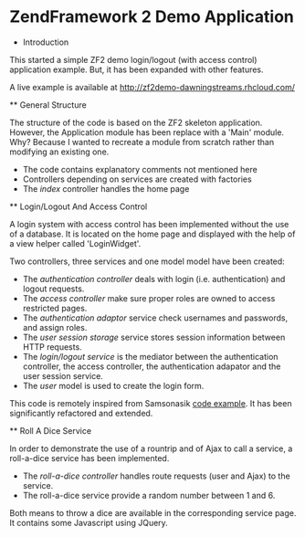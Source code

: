 ZendFramework 2 Demo Application
================================

* Introduction

This started a simple ZF2 demo login/logout (with access control) application
example. But, it has been expanded with other features.

A live example is available at http://zf2demo-dawningstreams.rhcloud.com/ 

** General Structure

The structure of the code is based on the ZF2 skeleton application. However,
the Application module has been replace with a 'Main' module. Why? Because I
wanted to recreate a module from scratch rather than modifying an existing one.

- The code contains explanatory comments not mentioned here
- Controllers depending on services are created with factories
- The *index* controller handles the home page

** Login/Logout And Access Control

A login system with access control has been implemented without the use of a 
database. It is located on the home page and displayed with the help of a
view helper called 'LoginWidget'.

Two controllers, three services and one model model have been created:

- The *authentication controller* deals with login (i.e. authentication) and
logout requests.
- The *access controller* make sure proper roles are owned to
access restricted pages.
- The *authentication adaptor* service check usernames and passwords, and
assign roles.
- The *user session storage* service stores session information between HTTP requests.
- The *login/logout service* is the mediator between the authentication controller,
the access controller, the authentication adapator and the user session service.
- The *user* model is used to create the login form.

This code is remotely inspired from Samsonasik
[code example](https://samsonasik.wordpress.com/2012/10/23/zend-framework-2-create-login-authentication-using-authenticationservice-with-rememberme/).
It has been significantly refactored and extended.

** Roll A Dice Service

In order to demonstrate the use of a rountrip and of Ajax to call
a service, a roll-a-dice service has been implemented.

- The *roll-a-dice controller* handles route requests (user and Ajax) to the
service.
- The roll-a-dice service provide a random number between 1 and 6.

Both means to throw a dice are available in the corresponding service page. It 
contains some Javascript using JQuery.